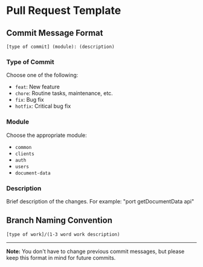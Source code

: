 # Pull Request Template

## Commit Message Format

```
[type of commit] (module): (description)
```

### Type of Commit

Choose one of the following:

- `feat`: New feature
- `chore`: Routine tasks, maintenance, etc.
- `fix`: Bug fix
- `hotfix`: Critical bug fix

### Module

Choose the appropriate module:

- `common`
- `clients`
- `auth`
- `users`
- `document-data`

### Description

Brief description of the changes. For example: "port getDocumentData api"

## Branch Naming Convention

```
[type of work]/(1-3 word work description)
```

---

**Note:** You don't have to change previous commit messages, but please keep this format in mind for future commits.
